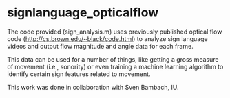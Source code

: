 # signlanguage_opticalflow

The code provided (sign_analysis.m) uses previously published optical flow code (http://cs.brown.edu/~black/code.html) to analyze sign language videos and output flow magnitude and angle data for each frame. 

This data can be used for a number of things, like getting a gross measure of movement (i.e., sonority) or even training a machine learning algorithm to identify certain sign features related to movement. 

This work was done in collaboration with Sven Bambach, IU.
